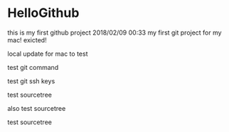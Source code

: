 # HelloGithub
this is my first github project
2018/02/09 00:33
my first git project for my mac!
exicted!

local update for mac to test

test git command

test git ssh keys

test sourcetree

also test sourcetree

test sourcetree
